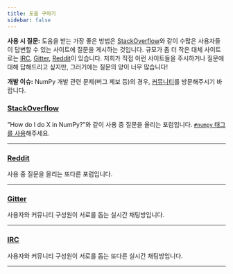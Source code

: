 ```yaml
---
title: 도움 구하기
sidebar: false
---
```


**사용 시 질문:** 도움을 받는 가장 좋은 방법은 [StackOverflow](http://stackoverflow.com/questions/tagged/numpy)와 같이 수많은 사용자들이 답변할 수 있는 사이트에 질문을 게시하는 것입니다.  규모가 좀 더 작은 대체 사이트로는 [IRC](https://webchat.freenode.net/?channels=%23numpy), [Gitter](https://gitter.im/numpy/numpy), [Reddit](https://www.reddit.com/r/Numpy/)이 있습니다. 저희가 직접 이런 사이트들을 주시하거나 질문에 대해 답해드리고 싶지만, 그러기에는 질문의 양이 너무 많습니다!

**개발 이슈:** NumPy 개발 관련 문제(버그 제보 등)의 경우, [커뮤니티](/community)를 방문해주시기 바랍니다.



### [StackOverflow](http://stackoverflow.com/questions/tagged/numpy)

"How do I do X in NumPy?”와 같이 사용 중 질문을 올리는 포럼입니다. [`#numpy` 태그를 사용](https://stackoverflow.com/help/tagging)해주세요.

***

### [Reddit](https://www.reddit.com/r/Numpy/)

사용 중 질문을 올리는 또다른 포럼입니다.

***

### [Gitter](https://gitter.im/numpy/numpy)

사용자와 커뮤니티 구성원이 서로를 돕는 실시간 채팅방입니다.

***

### [IRC](https://webchat.freenode.net/?channels=%23numpy)

사용자와 커뮤니티 구성원이 서로를 돕는 또다른 실시간 채팅방입니다.

***
